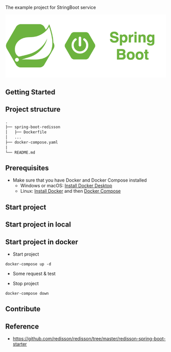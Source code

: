 The example project for StringBoot service

<div align="center">
    <img src="./assets/images/spring_boot_icon.png"/>
</div>

## Getting Started

## Project structure
```
.
├── spring-boot-redisson
│   ├── Dockerfile
│   ...
├── docker-compose.yaml
|
└── README.md
```

## Prerequisites
- Make sure that you have Docker and Docker Compose installed
  - Windows or macOS:
    [Install Docker Desktop](https://www.docker.com/get-started)
  - Linux: [Install Docker](https://www.docker.com/get-started) and then
    [Docker Compose](https://github.com/docker/compose)

## Start project
## Start project in local
## Start project in docker 

- Start project
```console
docker-compose up -d
```

- Some request & test


- Stop project
```console
docker-compose down
```

## Contribute

## Reference
- https://github.com/redisson/redisson/tree/master/redisson-spring-boot-starter